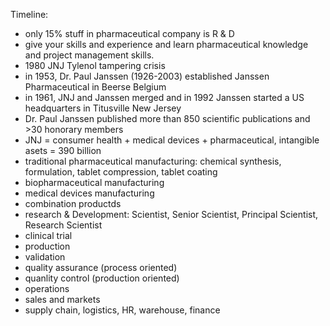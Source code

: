 Timeline: 

* only 15% stuff in pharmaceutical company is R & D
* give your skills and experience and learn pharmaceutical knowledge and project management skills. 
* 1980 JNJ Tylenol tampering crisis
* in 1953, Dr. Paul Janssen (1926-2003) established Janssen Pharmaceutical in Beerse Belgium 
* in 1961, JNJ and Janssen merged and in 1992 Janssen started a US headquarters in Titusville New Jersey
* Dr. Paul Janssen published more than 850 scientific publications and >30 honorary members
* JNJ = consumer health + medical devices + pharmaceutical, intangible asets = 390 billion
* traditional pharmaceutical manufacturing: chemical synthesis, formulation, tablet compression, tablet coating
* biopharmaceutical manufacturing
* medical devices manufacturing
* combination productds
* research & Development: Scientist, Senior Scientist, Principal Scientist, Research Scientist
* clinical trial
* production
* validation
* quality assurance (process oriented)
* quanlity control (production oriented)
* operations
* sales and markets
* supply chain, logistics, HR, warehouse, finance




